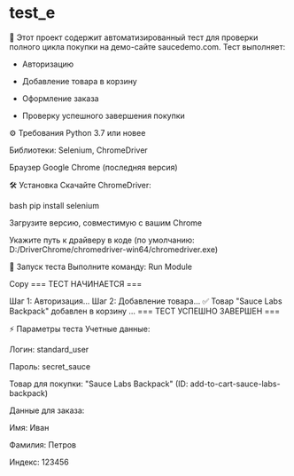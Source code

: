 # test_e
📌 Этот проект содержит автоматизированный тест для проверки полного цикла покупки на демо-сайте saucedemo.com. Тест выполняет:

- Авторизацию

- Добавление товара в корзину

- Оформление заказа

- Проверку успешного завершения покупки

⚙️ Требования
Python 3.7 или новее

Библиотеки: Selenium, ChromeDriver

Браузер Google Chrome (последняя версия)

🛠 Установка
Скачайте ChromeDriver:

bash
pip install selenium

Загрузите версию, совместимую с вашим Chrome

Укажите путь к драйверу в коде (по умолчанию: D:/DriverChrome/chromedriver-win64/chromedriver.exe)

🚀 Запуск теста
Выполните команду: Run Module

Copy
=== ТЕСТ НАЧИНАЕТСЯ ===

Шаг 1: Авторизация...
Шаг 2: Добавление товара...
✅ Товар "Sauce Labs Backpack" добавлен в корзину
...
=== ТЕСТ УСПЕШНО ЗАВЕРШЕН ===

⚡ Параметры теста
Учетные данные:

Логин: standard_user

Пароль: secret_sauce

Товар для покупки: "Sauce Labs Backpack" (ID: add-to-cart-sauce-labs-backpack)

Данные для заказа:

Имя: Иван

Фамилия: Петров

Индекс: 123456
